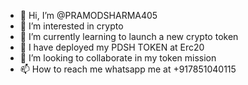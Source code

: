 - 👋 Hi, I’m @PRAMODSHARMA405
- 👀 I’m interested in crypto 
- 🌱 I’m currently learning to launch a new crypto token
- 🙋 I have deployed my PDSH TOKEN at Erc20 
- 💞️ I’m looking to collaborate in my token mission 
- 📫 How to reach me whatsapp me at +917851040115

<!---I have launched a Pramod Sharma Token symbol PDSH Token Erc20 

PRAMODSHARMA405/PRAMODSHARMA405 is a ✨ special ✨ repository because its `README.md` (this file) appears on your GitHub profile.
You can click the Preview link to take a look at your changes.
--->
